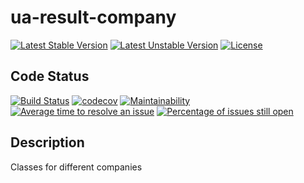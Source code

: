 # ua-result-company

[![Latest Stable Version](https://poser.pugx.org/mimmi20/ua-result-company/v/stable?format=flat-square)](https://packagist.org/packages/mimmi20/ua-result-company)
[![Latest Unstable Version](https://poser.pugx.org/mimmi20/ua-result-company/v/unstable?format=flat-square)](https://packagist.org/packages/mimmi20/ua-result-company)
[![License](https://poser.pugx.org/mimmi20/ua-result-company/license?format=flat-square)](https://packagist.org/packages/mimmi20/ua-result-company)

## Code Status

[![Build Status](https://travis-ci.org/mimmi20/ua-result-company.svg?branch=master)](https://travis-ci.org/mimmi20/ua-result-company)
[![codecov](https://codecov.io/gh/mimmi20/ua-result-company/branch/master/graph/badge.svg)](https://codecov.io/gh/mimmi20/ua-result-company)
[![Maintainability](https://api.codeclimate.com/v1/badges/0746a48c36cc825b1d81/maintainability)](https://codeclimate.com/github/mimmi20/ua-result-company/maintainability)
[![Average time to resolve an issue](http://isitmaintained.com/badge/resolution/mimmi20/ua-result-company.svg)](http://isitmaintained.com/project/mimmi20/ua-result-company "Average time to resolve an issue")
[![Percentage of issues still open](http://isitmaintained.com/badge/open/mimmi20/ua-result-company.svg)](http://isitmaintained.com/project/mimmi20/ua-result-company "Percentage of issues still open")

## Description

Classes for different companies

